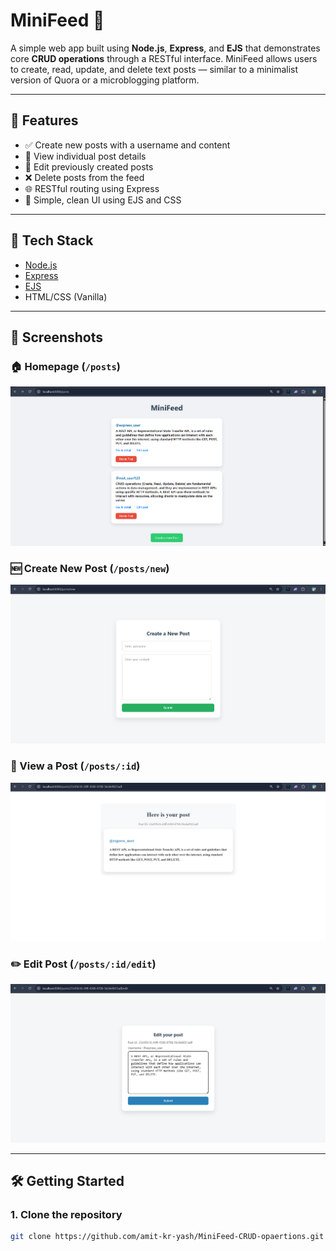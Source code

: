 # MiniFeed 📝

A simple web app built using **Node.js**, **Express**, and **EJS** that demonstrates core **CRUD operations** through a RESTful interface. MiniFeed allows users to create, read, update, and delete text posts — similar to a minimalist version of Quora or a microblogging platform.

---

## 🚀 Features

- ✅ Create new posts with a username and content  
- 📄 View individual post details  
- 📝 Edit previously created posts  
- ❌ Delete posts from the feed  
- 🌐 RESTful routing using Express  
- 💅 Simple, clean UI using EJS and CSS

---

## 🧱 Tech Stack

- [Node.js](https://nodejs.org/)
- [Express](https://expressjs.com/)
- [EJS](https://ejs.co/)
- HTML/CSS (Vanilla)

---

## 📸 Screenshots

### 🏠 Homepage (`/posts`)
![MiniFeed Homepage](./posts_home.png)

### 🆕 Create New Post (`/posts/new`)
![Create Post](./create_post.png)

### 📄 View a Post (`/posts/:id`)
![View Post](./view_post.png)

### ✏️ Edit Post (`/posts/:id/edit`)
![Edit Post](./edit_post.png)

---

## 🛠️ Getting Started

### 1. Clone the repository

```bash
git clone https://github.com/amit-kr-yash/MiniFeed-CRUD-opaertions.git

